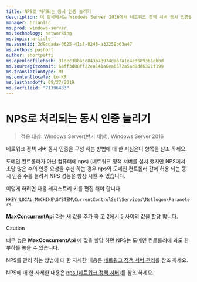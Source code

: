 ```yaml
---
title: NPS로 처리되는 동시 인증 늘리기
description: 이 항목에서는 Windows Server 2016에서 네트워크 정책 서버 동시 인증을 구성 하는 방법에 대 한 지침을 제공 합니다.
manager: brianlic
ms.prod: windows-server
ms.technology: networking
ms.topic: article
ms.assetid: 2d9cdada-0625-41c8-8248-a32259b03e47
ms.author: pashort
author: shortpatti
ms.openlocfilehash: 31dec30ba3c843b78974daa7a1e4ed6893b1ebbd
ms.sourcegitcommit: 6aff3d88ff22ea141a6ea6572a5ad8dd6321f199
ms.translationtype: MT
ms.contentlocale: ko-KR
ms.lasthandoff: 09/27/2019
ms.locfileid: "71396433"
---
```

# <a name="increase-concurrent-authentications-processed-by-nps"></a>NPS로 처리되는 동시 인증 늘리기

>적용 대상: Windows Server(반기 채널), Windows Server 2016

네트워크 정책 서버 동시 인증을 구성 하는 방법에 대 한 지침은이 항목을 참조 하세요.

도메인 컨트롤러가 아닌 컴퓨터에 nps\) \(네트워크 정책 서버를 설치 했지만 NPS에서 초당 많은 수의 인증 요청을 수신 하는 경우 nps와 도메인 컨트롤러 간에 허용 되는 동시 인증 수를 늘려서 NPS 성능을 향상 시킬 수 있습니다.

이렇게 하려면 다음 레지스트리 키를 편집 해야 합니다. 

`HKEY_LOCAL_MACHINE\SYSTEM\CurrentControlSet\Services\Netlogon\Parameters`

**MaxConcurrentApi** 라는 새 값을 추가 하 고 2에서 5 사이의 값을 할당 합니다. 

>[!CAUTION]
>너무 높은 **MaxConcurrentApi** 에 값을 할당 하면 NPS는 도메인 컨트롤러에 과도 한 부하를 놓을 수 있습니다.

NPS를 관리 하는 방법에 대 한 자세한 내용은 [네트워크 정책 서버 관리](nps-manage-top.md)를 참조 하세요.

NPS에 대 한 자세한 내용은 [nps (네트워크 정책 서버)](nps-top.md)를 참조 하세요.